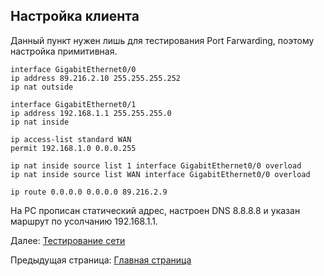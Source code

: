 ## Настройка клиента

Данный пункт нужен лишь для тестирования Port Farwarding, поэтому настройка примитивная.

```
interface GigabitEthernet0/0
ip address 89.216.2.10 255.255.255.252
ip nat outside

interface GigabitEthernet0/1
ip address 192.168.1.1 255.255.255.0
ip nat inside

ip access-list standard WAN
permit 192.168.1.0 0.0.0.255

ip nat inside source list 1 interface GigabitEthernet0/0 overload
ip nat inside source list WAN interface GigabitEthernet0/0 overload

ip route 0.0.0.0 0.0.0.0 89.216.2.9 
```

На PC прописан статический адрес, настроен DNS 8.8.8.8 и указан маршрут по усолчанию 192.168.1.1.

Далее: [Тестирование сети](./testings.md)

Предыдущая страница: [Главная страница](../README.md)

